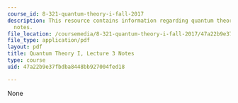 ```yaml
---
course_id: 8-321-quantum-theory-i-fall-2017
description: This resource contains information regarding quantum theory I, lecture
  notes.
file_location: /coursemedia/8-321-quantum-theory-i-fall-2017/47a22b9e37fbdba8448bb927004fed18_MIT8_321F17_lec3.pdf
file_type: application/pdf
layout: pdf
title: Quantum Theory I, Lecture 3 Notes
type: course
uid: 47a22b9e37fbdba8448bb927004fed18

---
```

None